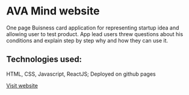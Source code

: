 # AVA Mind website 

One page Buisness card application for representing startup idea and allowing user to test product.
App lead users threw questions about his conditions and explain step by step why and how they can use it.

## Technologies used:

HTML, CSS, Javascript, ReactJS;
Deployed on github pages

[Visit website](https://eskel4ik.github.io/ava-mind-react)
